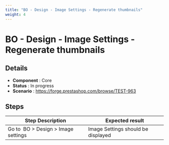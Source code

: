 ```yaml
---
title: "BO - Design - Image Settings - Regenerate thumbnails"
weight: 4
---
```


# BO - Design - Image Settings - Regenerate thumbnails
## Details
* **Component** : Core
* **Status** : In progress
* **Scenario** : https://forge.prestashop.com/browse/TEST-963

## Steps
| Step Description | Expected result |
| ----- | ----- |
| Go to  BO > Design > Image settings | Image Settings should be displayed |
